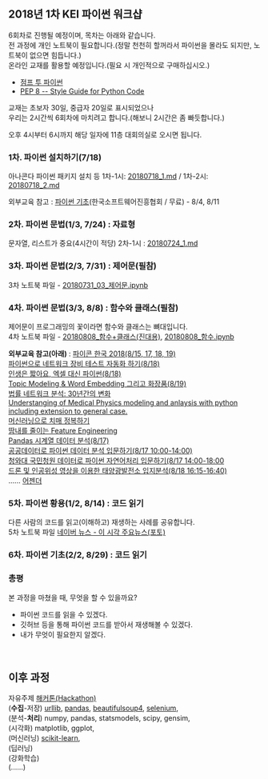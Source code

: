 ## 2018년 1차 KEI 파이썬 워크샵  
6회차로 진행될 예정이며, 목차는 아래와 같습니다.  
전 과정에 개인 노트북이 필요합니다.(정말 천천히 할꺼라서 파이썬을 몰라도 되지만, 노트북이 없으면 힘듭니다.)  
온라인 교재를 활용할 예정입니다.(필요 시 개인적으로 구매하십시오.)  
- [점프 투 파이썬](https://wikidocs.net/book/1)  
- [PEP 8 -- Style Guide for Python Code](https://www.python.org/dev/peps/pep-0008/)  
  
교재는 초보자 30일, 중급자 20일로 표시되었으나  
우리는 2시간씩 6회차에 마치려고 합니다.(해보니 2시간은 좀 빠듯합니다.)  
  
오후 4시부터 6시까지 해당 일자에 11층 대회의실로 오시면 됩니다.
  
  
### 1차. 파이썬 설치하기(7/18)  
  아나콘다 파이썬 패키지 설치 등
  1차-1시: [20180718_1.md](./20180718_1.md) / 1차-2시: [20180718_2.md](./20180718_2.md)  
  
  외부교육 참고 : [파이썬 기초](http://edu2.kosta.or.kr/enroll?courseId=298&year=2018&orderNumber=2)(한국소프트웨어진흥협회 / 무료) - 8/4, 8/11  
  
### 2차. 파이썬 문법(1/3, 7/24) : 자료형  
  문자열, 리스트가 중요(4시간이 적당)
  2차-1시 : [20180724_1.md](./20180724_1.md)  
  
### 3차. 파이썬 문법(2/3, 7/31) : 제어문(필참)  
  3차 노트북 파일 - [20180731_03_제어문.ipynb](./20180731_03_제어문.ipynb)  
  
### 4차. 파이썬 문법(3/3, 8/8) : 함수와 클래스(필참)  
  제어문이 프로그래밍의 꽃이라면 함수와 클래스는 뼈대입니다.  
  4차 노트북 파일 - [20180808_함수+클래스(진대용)](./20180808_함수+클래스.ipynb), [20180808_함수.ipynb](./20180808_함수.ipynb)  
  
  <b>외부교육 참고(아래)</b> : [파이콘 한국 2018(8/15, 17, 18, 19)](https://www.pycon.kr/2018/)  
  [파이썬으로 네트워크 장비 테스트 자동화 하기(8/18)](https://www.pycon.kr/2018/program/7)  
  [인생은 짧아요, 엑셀 대신 파이썬(8/18)](https://www.pycon.kr/2018/program/29)  
  [Topic Modeling & Word Embedding 그리고 화장품(8/19)](https://www.pycon.kr/2018/program/5)  
  [법률 네트워크 분석: 30년간의 변화](https://www.pycon.kr/2018/program/21)  
  [Understanging of Medical Physics modeling and anlaysis with python including extension to general case.](https://www.pycon.kr/2018/program/52)  
  [머신러닝으로 치매 정복하기](https://www.pycon.kr/2018/program/36)  
  [땀내를 줄이는 Feature Engineering](https://www.pycon.kr/2018/program/47)  
  [Pandas 시계열 데이터 분석(8/17)](https://www.pycon.kr/2018/program/tutorial/10)  
  [공공데이터로 파이썬 데이터 분석 입문하기(8/17 10:00-14:00)](https://www.pycon.kr/2018/program/tutorial/6)  
  [청와대 국민청원 데이터로 파이썬 자연어처리 입문하기(8/17 14:00-18:00](https://www.pycon.kr/2018/program/tutorial/7)  
  [드론 및 인공위성 영상을 이용한 태양광발전소 입지분석(8/18 16:15-16:40)](https://www.pycon.kr/2018/program/6)  
  ...... [어젠더](https://www.pycon.kr/2018/program/list/)  
  
### 5차. 파이썬 황용(1/2, 8/14) : 코드 읽기
  다른 사람의 코드를 읽고(이해하고) 재생하는 사례를 공유합니다.  
  5차 노트북 파일 [네이버 뉴스 - 이 시각 주요뉴스(포토)](./20180814_1_naverNewsPhoto.ipynb)  
    
### 6차. 파이썬 기초(2/2, 8/29) : 코드 읽기
  
### 총평
  본 과정을 마쳤을 때, 무엇을 할 수 있을까요?  
  - 파이썬 코드를 읽을 수 있겠다.
  - 깃허브 등을 통해 파이썬 코드를 받아서 재생해볼 수 있겠다.
  - 내가 무엇이 필요한지 알겠다.  
  
  <br />  
  
## 이후 과정
  자유주제 [해커톤(Hackathon)](https://ko.wikipedia.org/wiki/%ED%95%B4%EC%BB%A4%ED%86%A4)  
  (<b>수집</b>-저장) [urllib](https://docs.python.org/3.6/library/urllib.html), [pandas](https://pandas.pydata.org/), [beautifulsoup4](https://www.crummy.com/software/BeautifulSoup/), [selenium](https://www.seleniumhq.org/),  
  (분석-<b>처리</b>) numpy, pandas, statsmodels, scipy, gensim,      
  (시각화) matplotlib, ggplot,    
  (머신러닝) [scikit-learn](http://scikit-learn.org/stable/),  
  (딥러닝)  
  (강화학습)  
  (......)  

